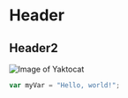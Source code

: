 # Header
## Header2
![Image of Yaktocat](https://octodex.github.com/images/yaktocat.png)

``` javascript
var myVar = "Hello, world!";
```
